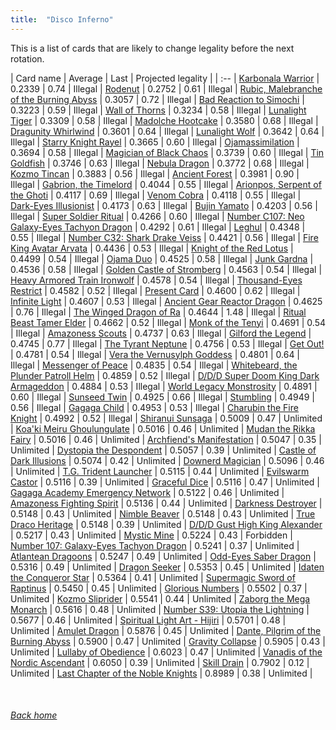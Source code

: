 ```yaml
---
title:  "Disco Inferno"
---
```


This is a list of cards that are likely to change legality before the next rotation.

| Card name | Average | Last | Projected legality |
| :-- |
[Karbonala Warrior](https://db.ygoprodeck.com/card/?search=Karbonala%20Warrior) | 0.2339 | 0.74 | Illegal |
[Rodenut](https://db.ygoprodeck.com/card/?search=Rodenut) | 0.2752 | 0.61 | Illegal |
[Rubic, Malebranche of the Burning Abyss](https://db.ygoprodeck.com/card/?search=Rubic,%20Malebranche%20of%20the%20Burning%20Abyss) | 0.3057 | 0.72 | Illegal |
[Bad Reaction to Simochi](https://db.ygoprodeck.com/card/?search=Bad%20Reaction%20to%20Simochi) | 0.3223 | 0.59 | Illegal |
[Wall of Thorns](https://db.ygoprodeck.com/card/?search=Wall%20of%20Thorns) | 0.3234 | 0.58 | Illegal |
[Lunalight Tiger](https://db.ygoprodeck.com/card/?search=Lunalight%20Tiger) | 0.3309 | 0.58 | Illegal |
[Madolche Hootcake](https://db.ygoprodeck.com/card/?search=Madolche%20Hootcake) | 0.3580 | 0.68 | Illegal |
[Dragunity Whirlwind](https://db.ygoprodeck.com/card/?search=Dragunity%20Whirlwind) | 0.3601 | 0.64 | Illegal |
[Lunalight Wolf](https://db.ygoprodeck.com/card/?search=Lunalight%20Wolf) | 0.3642 | 0.64 | Illegal |
[Starry Knight Rayel](https://db.ygoprodeck.com/card/?search=Starry%20Knight%20Rayel) | 0.3665 | 0.60 | Illegal |
[Ojamassimilation](https://db.ygoprodeck.com/card/?search=Ojamassimilation) | 0.3694 | 0.58 | Illegal |
[Magician of Black Chaos](https://db.ygoprodeck.com/card/?search=Magician%20of%20Black%20Chaos) | 0.3739 | 0.60 | Illegal |
[Tin Goldfish](https://db.ygoprodeck.com/card/?search=Tin%20Goldfish) | 0.3746 | 0.63 | Illegal |
[Nebula Dragon](https://db.ygoprodeck.com/card/?search=Nebula%20Dragon) | 0.3772 | 0.68 | Illegal |
[Kozmo Tincan](https://db.ygoprodeck.com/card/?search=Kozmo%20Tincan) | 0.3883 | 0.56 | Illegal |
[Ancient Forest](https://db.ygoprodeck.com/card/?search=Ancient%20Forest) | 0.3981 | 0.90 | Illegal |
[Gabrion, the Timelord](https://db.ygoprodeck.com/card/?search=Gabrion,%20the%20Timelord) | 0.4044 | 0.55 | Illegal |
[Arionpos, Serpent of the Ghoti](https://db.ygoprodeck.com/card/?search=Arionpos,%20Serpent%20of%20the%20Ghoti) | 0.4117 | 0.69 | Illegal |
[Venom Cobra](https://db.ygoprodeck.com/card/?search=Venom%20Cobra) | 0.4118 | 0.55 | Illegal |
[Dark-Eyes Illusionist](https://db.ygoprodeck.com/card/?search=Dark-Eyes%20Illusionist) | 0.4173 | 0.63 | Illegal |
[Bujin Yamato](https://db.ygoprodeck.com/card/?search=Bujin%20Yamato) | 0.4203 | 0.56 | Illegal |
[Super Soldier Ritual](https://db.ygoprodeck.com/card/?search=Super%20Soldier%20Ritual) | 0.4266 | 0.60 | Illegal |
[Number C107: Neo Galaxy-Eyes Tachyon Dragon](https://db.ygoprodeck.com/card/?search=Number%20C107:%20Neo%20Galaxy-Eyes%20Tachyon%20Dragon) | 0.4292 | 0.61 | Illegal |
[Leghul](https://db.ygoprodeck.com/card/?search=Leghul) | 0.4348 | 0.55 | Illegal |
[Number C32: Shark Drake Veiss](https://db.ygoprodeck.com/card/?search=Number%20C32:%20Shark%20Drake%20Veiss) | 0.4421 | 0.56 | Illegal |
[Fire King Avatar Arvata](https://db.ygoprodeck.com/card/?search=Fire%20King%20Avatar%20Arvata) | 0.4436 | 0.53 | Illegal |
[Knight of the Red Lotus](https://db.ygoprodeck.com/card/?search=Knight%20of%20the%20Red%20Lotus) | 0.4499 | 0.54 | Illegal |
[Ojama Duo](https://db.ygoprodeck.com/card/?search=Ojama%20Duo) | 0.4525 | 0.58 | Illegal |
[Junk Gardna](https://db.ygoprodeck.com/card/?search=Junk%20Gardna) | 0.4536 | 0.58 | Illegal |
[Golden Castle of Stromberg](https://db.ygoprodeck.com/card/?search=Golden%20Castle%20of%20Stromberg) | 0.4563 | 0.54 | Illegal |
[Heavy Armored Train Ironwolf](https://db.ygoprodeck.com/card/?search=Heavy%20Armored%20Train%20Ironwolf) | 0.4578 | 0.54 | Illegal |
[Thousand-Eyes Restrict](https://db.ygoprodeck.com/card/?search=Thousand-Eyes%20Restrict) | 0.4582 | 0.52 | Illegal |
[Present Card](https://db.ygoprodeck.com/card/?search=Present%20Card) | 0.4600 | 0.62 | Illegal |
[Infinite Light](https://db.ygoprodeck.com/card/?search=Infinite%20Light) | 0.4607 | 0.53 | Illegal |
[Ancient Gear Reactor Dragon](https://db.ygoprodeck.com/card/?search=Ancient%20Gear%20Reactor%20Dragon) | 0.4625 | 0.76 | Illegal |
[The Winged Dragon of Ra](https://db.ygoprodeck.com/card/?search=The%20Winged%20Dragon%20of%20Ra) | 0.4644 | 1.48 | Illegal |
[Ritual Beast Tamer Elder](https://db.ygoprodeck.com/card/?search=Ritual%20Beast%20Tamer%20Elder) | 0.4662 | 0.52 | Illegal |
[Monk of the Tenyi](https://db.ygoprodeck.com/card/?search=Monk%20of%20the%20Tenyi) | 0.4691 | 0.54 | Illegal |
[Amazoness Scouts](https://db.ygoprodeck.com/card/?search=Amazoness%20Scouts) | 0.4737 | 0.63 | Illegal |
[Gilford the Legend](https://db.ygoprodeck.com/card/?search=Gilford%20the%20Legend) | 0.4745 | 0.77 | Illegal |
[The Tyrant Neptune](https://db.ygoprodeck.com/card/?search=The%20Tyrant%20Neptune) | 0.4756 | 0.53 | Illegal |
[Get Out!](https://db.ygoprodeck.com/card/?search=Get%20Out!) | 0.4781 | 0.54 | Illegal |
[Vera the Vernusylph Goddess](https://db.ygoprodeck.com/card/?search=Vera%20the%20Vernusylph%20Goddess) | 0.4801 | 0.64 | Illegal |
[Messenger of Peace](https://db.ygoprodeck.com/card/?search=Messenger%20of%20Peace) | 0.4835 | 0.54 | Illegal |
[Whitebeard, the Plunder Patroll Helm](https://db.ygoprodeck.com/card/?search=Whitebeard,%20the%20Plunder%20Patroll%20Helm) | 0.4859 | 0.52 | Illegal |
[D/D/D Super Doom King Dark Armageddon](https://db.ygoprodeck.com/card/?search=D/D/D%20Super%20Doom%20King%20Dark%20Armageddon) | 0.4884 | 0.53 | Illegal |
[World Legacy Monstrosity](https://db.ygoprodeck.com/card/?search=World%20Legacy%20Monstrosity) | 0.4891 | 0.60 | Illegal |
[Sunseed Twin](https://db.ygoprodeck.com/card/?search=Sunseed%20Twin) | 0.4925 | 0.66 | Illegal |
[Stumbling](https://db.ygoprodeck.com/card/?search=Stumbling) | 0.4949 | 0.56 | Illegal |
[Gagaga Child](https://db.ygoprodeck.com/card/?search=Gagaga%20Child) | 0.4953 | 0.53 | Illegal |
[Charubin the Fire Knight](https://db.ygoprodeck.com/card/?search=Charubin%20the%20Fire%20Knight) | 0.4992 | 0.52 | Illegal |
[Shiranui Sunsaga](https://db.ygoprodeck.com/card/?search=Shiranui%20Sunsaga) | 0.5009 | 0.47 | Unlimited |
[Koa'ki Meiru Ghoulungulate](https://db.ygoprodeck.com/card/?search=Koa'ki%20Meiru%20Ghoulungulate) | 0.5016 | 0.46 | Unlimited |
[Mudan the Rikka Fairy](https://db.ygoprodeck.com/card/?search=Mudan%20the%20Rikka%20Fairy) | 0.5016 | 0.46 | Unlimited |
[Archfiend's Manifestation](https://db.ygoprodeck.com/card/?search=Archfiend's%20Manifestation) | 0.5047 | 0.35 | Unlimited |
[Dystopia the Despondent](https://db.ygoprodeck.com/card/?search=Dystopia%20the%20Despondent) | 0.5057 | 0.39 | Unlimited |
[Castle of Dark Illusions](https://db.ygoprodeck.com/card/?search=Castle%20of%20Dark%20Illusions) | 0.5074 | 0.42 | Unlimited |
[Downerd Magician](https://db.ygoprodeck.com/card/?search=Downerd%20Magician) | 0.5096 | 0.46 | Unlimited |
[T.G. Trident Launcher](https://db.ygoprodeck.com/card/?search=T.G.%20Trident%20Launcher) | 0.5115 | 0.44 | Unlimited |
[Evilswarm Castor](https://db.ygoprodeck.com/card/?search=Evilswarm%20Castor) | 0.5116 | 0.39 | Unlimited |
[Graceful Dice](https://db.ygoprodeck.com/card/?search=Graceful%20Dice) | 0.5116 | 0.47 | Unlimited |
[Gagaga Academy Emergency Network](https://db.ygoprodeck.com/card/?search=Gagaga%20Academy%20Emergency%20Network) | 0.5122 | 0.46 | Unlimited |
[Amazoness Fighting Spirit](https://db.ygoprodeck.com/card/?search=Amazoness%20Fighting%20Spirit) | 0.5136 | 0.44 | Unlimited |
[Darkness Destroyer](https://db.ygoprodeck.com/card/?search=Darkness%20Destroyer) | 0.5148 | 0.43 | Unlimited |
[Nimble Beaver](https://db.ygoprodeck.com/card/?search=Nimble%20Beaver) | 0.5148 | 0.43 | Unlimited |
[True Draco Heritage](https://db.ygoprodeck.com/card/?search=True%20Draco%20Heritage) | 0.5148 | 0.39 | Unlimited |
[D/D/D Gust High King Alexander](https://db.ygoprodeck.com/card/?search=D/D/D%20Gust%20High%20King%20Alexander) | 0.5217 | 0.43 | Unlimited |
[Mystic Mine](https://db.ygoprodeck.com/card/?search=Mystic%20Mine) | 0.5224 | 0.43 | Forbidden |
[Number 107: Galaxy-Eyes Tachyon Dragon](https://db.ygoprodeck.com/card/?search=Number%20107:%20Galaxy-Eyes%20Tachyon%20Dragon) | 0.5241 | 0.37 | Unlimited |
[Atlantean Dragoons](https://db.ygoprodeck.com/card/?search=Atlantean%20Dragoons) | 0.5247 | 0.49 | Unlimited |
[Odd-Eyes Saber Dragon](https://db.ygoprodeck.com/card/?search=Odd-Eyes%20Saber%20Dragon) | 0.5316 | 0.49 | Unlimited |
[Dragon Seeker](https://db.ygoprodeck.com/card/?search=Dragon%20Seeker) | 0.5353 | 0.45 | Unlimited |
[Idaten the Conqueror Star](https://db.ygoprodeck.com/card/?search=Idaten%20the%20Conqueror%20Star) | 0.5364 | 0.41 | Unlimited |
[Supermagic Sword of Raptinus](https://db.ygoprodeck.com/card/?search=Supermagic%20Sword%20of%20Raptinus) | 0.5450 | 0.45 | Unlimited |
[Glorious Numbers](https://db.ygoprodeck.com/card/?search=Glorious%20Numbers) | 0.5502 | 0.37 | Unlimited |
[Kozmo Sliprider](https://db.ygoprodeck.com/card/?search=Kozmo%20Sliprider) | 0.5541 | 0.44 | Unlimited |
[Zaborg the Mega Monarch](https://db.ygoprodeck.com/card/?search=Zaborg%20the%20Mega%20Monarch) | 0.5616 | 0.48 | Unlimited |
[Number S39: Utopia the Lightning](https://db.ygoprodeck.com/card/?search=Number%20S39:%20Utopia%20the%20Lightning) | 0.5677 | 0.46 | Unlimited |
[Spiritual Light Art - Hijiri](https://db.ygoprodeck.com/card/?search=Spiritual%20Light%20Art%20-%20Hijiri) | 0.5701 | 0.48 | Unlimited |
[Amulet Dragon](https://db.ygoprodeck.com/card/?search=Amulet%20Dragon) | 0.5876 | 0.45 | Unlimited |
[Dante, Pilgrim of the Burning Abyss](https://db.ygoprodeck.com/card/?search=Dante,%20Pilgrim%20of%20the%20Burning%20Abyss) | 0.5900 | 0.47 | Unlimited |
[Gravity Collapse](https://db.ygoprodeck.com/card/?search=Gravity%20Collapse) | 0.5905 | 0.43 | Unlimited |
[Lullaby of Obedience](https://db.ygoprodeck.com/card/?search=Lullaby%20of%20Obedience) | 0.6023 | 0.47 | Unlimited |
[Vanadis of the Nordic Ascendant](https://db.ygoprodeck.com/card/?search=Vanadis%20of%20the%20Nordic%20Ascendant) | 0.6050 | 0.39 | Unlimited |
[Skill Drain](https://db.ygoprodeck.com/card/?search=Skill%20Drain) | 0.7902 | 0.12 | Unlimited |
[Last Chapter of the Noble Knights](https://db.ygoprodeck.com/card/?search=Last%20Chapter%20of%20the%20Noble%20Knights) | 0.8989 | 0.38 | Unlimited |

<br>

###### [Back home](index)